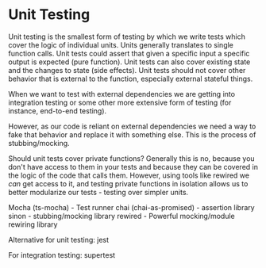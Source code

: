 # Unit Testing
Unit testing is the smallest form of testing by which we write tests which cover the logic of individual units.  Units generally translates to single function calls. Unit tests could assert that given a specific input a specific output is expected (pure function). Unit tests can also cover existing state and the changes to state (side effects).  Unit tests should not cover other behavior that is external to the function, especially external stateful things.

When we want to test with external dependencies we are getting into integration testing or some other more extensive form of testing (for instance, end-to-end testing).

However, as our code is reliant on external dependencies we need a way to fake that behavior and replace it with something else.  This is the process of stubbing/mocking.

Should unit tests cover private functions? Generally this is no, because you don't have access to them in your tests and because they can be covered in the logic of the code that calls them. However, using tools like rewired we *can* get access to it, and testing private functions in isolation allows us to better modularize our tests - testing over simpler units.

Mocha (ts-mocha) - Test runner
chai (chai-as-promised) - assertion library
sinon - stubbing/mocking library
rewired - Powerful mocking/module rewiring library

Alternative for unit testing:
jest

For integration testing:
supertest